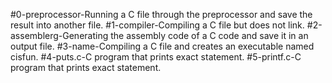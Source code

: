 #0-preprocessor-Running a C file through the preprocessor and save the result into another file.
#1-compiler-Compiling a C file but does not link.
#2-assemblerg-Generating the assembly code of a C code and save it in an output file.
#3-name-Compiling a C file and creates an executable named cisfun.
#4-puts.c-C program that prints exact statement.
#5-printf.c-C program that prints exact statement.
